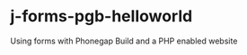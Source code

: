 j-forms-pgb-helloworld
======================

Using forms with Phonegap Build and a PHP enabled website
